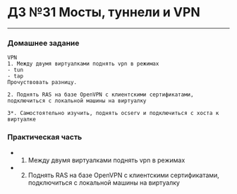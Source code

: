 # ДЗ №31 Мосты, туннели и VPN
--------------------------------------------------------------------------------------------
### Домашнее задание
```
VPN
1. Между двумя виртуалками поднять vpn в режимах
- tun
- tap
Прочуствовать разницу.

2. Поднять RAS на базе OpenVPN с клиентскими сертификатами, подключиться с локальной машины на виртуалку

3*. Самостоятельно изучить, поднять ocserv и подключиться с хоста к виртуалке
```
### Практическая часть
- 1) Между двумя виртуалками поднять vpn в режимах


- 2) Поднять RAS на базе OpenVPN с клиентскими сертификатами, подключиться с локальной машины на виртуалку


